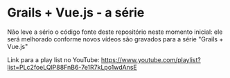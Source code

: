 # Grails + Vue.js - a série

Não leve a sério o código fonte deste repositório neste momento inicial: ele será melhorado  conforme novos vídeos são gravados para a série "Grails + Vue.js"

Link para a play list no YouTube: https://www.youtube.com/playlist?list=PLc2foeLQlP88FnB6-7e1R7kLpo1wdAnsE
